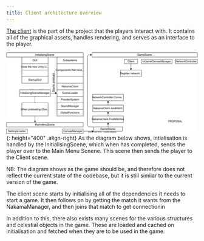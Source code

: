 ```yaml
---
title: Client architecture overview
---
```


[The client](https://github.com/OpenHellion/Server) is the part of the project that the players interact with. It contains all of the graphical assets, handles rendering, and serves as an interface to the player.

![A diagram of the OpenHellion client architecture.](res/ClientArchitecture.drawio.svg){: height="400" .align-right}
As the diagram below shows, intialisation is handled by the InitialisingScene, which when has completed, sends the player over to the Main Menu Scnene. This scene then sends the player to the Client scene.

NB: The diagram shows as the game should be, and therefore does not reflect the current state of the codebase, but it is still similar to the current version of the game.

The client scene starts by initialising all of the dependencies it needs to start a game. It then follows on by getting the match it wants from the NakamaManager, and then joins that match to get connectionin

In addition to this, there also exists many scenes for the various structures and celestial objects in the game. These are loaded and cached on initialisation and fetched when they are to be used in the game.

